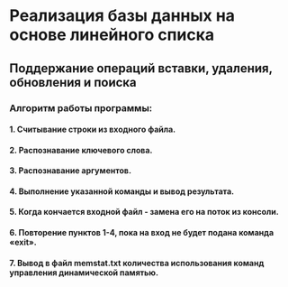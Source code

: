 # Реализация базы данных на основе линейного списка

## Поддержание операций вставки, удаления, обновления и поиска

### Алгоритм работы программы:

#### 1. Считывание строки из входного файла.
#### 2. Распознавание ключевого слова.
#### 3. Распознавание аргументов.
#### 4. Выполнение указанной команды и вывод результата.
#### 5. Когда кончается входной файл - замена его на поток из консоли.
#### 6. Повторение пунктов 1-4, пока на вход не будет подана команда «exit».
#### 7. Вывод в файл memstat.txt количества использования команд управления динамической памятью.